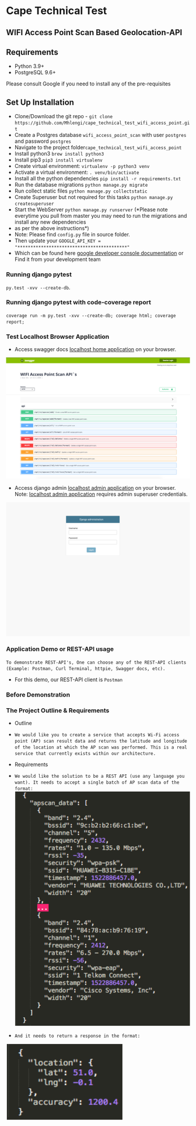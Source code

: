# Cape Technical Test 
## WIFI Access Point Scan Based Geolocation-API

## Requirements
- Python 3.9+
- PostgreSQL 9.6+

Please consult Google if you need to install any of the pre-requisites

## Set Up Installation
- Clone/Download the git repo - `git clone https://github.com/Mhlengi/cape_technical_test_wifi_access_point.git`
- Create a Postgres database `wifi_access_point_scan` with user `postgres` and password `postgres`
- Navigate to the project folder`cape_technical_test_wifi_access_point`
- Install python3 `brew install python3`
- Install pip3 `pip3 install virtualenv`
- Create virtual environment: `virtualenv -p python3 venv`
- Activate a virtual environment: `. venv/bin/activate`
- Install all the python dependencies `pip install -r requirements.txt`
- Run the database migrations `python manage.py migrate`
- Run collect static files `python manage.py collectstatic`
- Create Superuser but not required for this tasks `python manage.py createsuperuser` 
- Start the WebServer `python manage.py runserver`
(*Please note everytime you pull from master you may need to run the migrations and install any new dependencies
- as per the above instructions*)
- Note: Please find `config.py` file in source folder. 
- Then update your `GOOGLE_API_KEY = "******************************************"` 
- Which can be found here [google developer console documentation](https://developers.google.com/maps/documentation/geolocation/get-api-key) or Find it from your development team

### Running django pytest
`py.test -xvv --create-db`.

### Running django pytest with code-coverage report
`coverage run -m py.test -xvv --create-db; coverage html; coverage report;`

### Test Localhost Browser Application
- Access swagger docs [localhost home application](http://localhost:8000/) on your browser.

![localhost home application](https://github.com/Mhlengi/cape_technical_test_wifi_access_point/blob/master/SwaggerScreenshot.png)

- Access django admin [localhost admin application](http://localhost:8000/admin/) on your browser.
Note: [localhost admin application](http://localhost:8000/admin/) requires admin superuser
 credentials.

![localhost admin application](https://github.com/Mhlengi/cape_technical_test_wifi_access_point/blob/master/AdminScreenshot.png)

### Application Demo or REST-API usage
`To demonstrate REST-API's, One can choose any of the REST-API clients (Example: Postman, Curl Terminal, httpie, Swagger docs, etc).`
- For this demo, our REST-API client is `Postman`


### Before Demonstration
### The Project Outline & Requirements
- Outline
- `We would like you to create a service that accepts Wi-Fi access point (AP) scan result data and
 returns the latitude and longitude of the location at which the AP scan was performed. This is a real service that currently exists within our architecture.`

- Requirements
- `
We would like the solution to be a REST API (use any language you want). It needs to accept a single batch of AP scan data of the format:
`
![localhost admin application](https://github.com/Mhlengi/cape_technical_test_wifi_access_point/blob/master/InputDataScreenshot.png)

- `And it needs to return a response in the format:`

![localhost admin application](https://github.com/Mhlengi/cape_technical_test_wifi_access_point/blob/master/OutputDataScreenshot.png)

